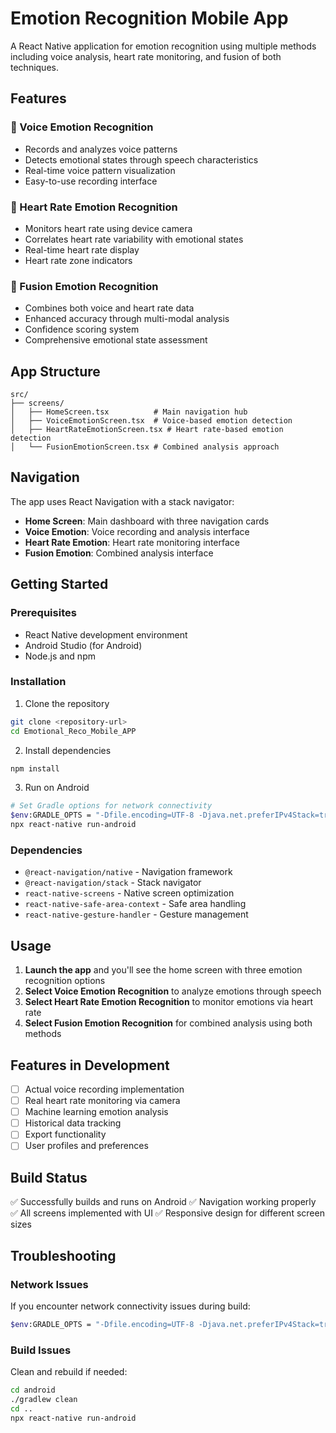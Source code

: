 # Emotion Recognition Mobile App

A React Native application for emotion recognition using multiple methods including voice analysis, heart rate monitoring, and fusion of both techniques.

## Features

### 🎤 Voice Emotion Recognition
- Records and analyzes voice patterns
- Detects emotional states through speech characteristics
- Real-time voice pattern visualization
- Easy-to-use recording interface

### 💓 Heart Rate Emotion Recognition  
- Monitors heart rate using device camera
- Correlates heart rate variability with emotional states
- Real-time heart rate display
- Heart rate zone indicators

### 🔗 Fusion Emotion Recognition
- Combines both voice and heart rate data
- Enhanced accuracy through multi-modal analysis
- Confidence scoring system
- Comprehensive emotional state assessment

## App Structure

```
src/
├── screens/
│   ├── HomeScreen.tsx          # Main navigation hub
│   ├── VoiceEmotionScreen.tsx  # Voice-based emotion detection
│   ├── HeartRateEmotionScreen.tsx # Heart rate-based emotion detection
│   └── FusionEmotionScreen.tsx # Combined analysis approach
```

## Navigation

The app uses React Navigation with a stack navigator:
- **Home Screen**: Main dashboard with three navigation cards
- **Voice Emotion**: Voice recording and analysis interface
- **Heart Rate Emotion**: Heart rate monitoring interface  
- **Fusion Emotion**: Combined analysis interface

## Getting Started

### Prerequisites
- React Native development environment
- Android Studio (for Android)
- Node.js and npm

### Installation

1. Clone the repository
```bash
git clone <repository-url>
cd Emotional_Reco_Mobile_APP
```

2. Install dependencies
```bash
npm install
```

3. Run on Android
```bash
# Set Gradle options for network connectivity
$env:GRADLE_OPTS = "-Dfile.encoding=UTF-8 -Djava.net.preferIPv4Stack=true"
npx react-native run-android
```

### Dependencies

- `@react-navigation/native` - Navigation framework
- `@react-navigation/stack` - Stack navigator
- `react-native-screens` - Native screen optimization
- `react-native-safe-area-context` - Safe area handling
- `react-native-gesture-handler` - Gesture management

## Usage

1. **Launch the app** and you'll see the home screen with three emotion recognition options
2. **Select Voice Emotion Recognition** to analyze emotions through speech
3. **Select Heart Rate Emotion Recognition** to monitor emotions via heart rate
4. **Select Fusion Emotion Recognition** for combined analysis using both methods

## Features in Development

- [ ] Actual voice recording implementation
- [ ] Real heart rate monitoring via camera
- [ ] Machine learning emotion analysis
- [ ] Historical data tracking
- [ ] Export functionality
- [ ] User profiles and preferences

## Build Status

✅ Successfully builds and runs on Android
✅ Navigation working properly
✅ All screens implemented with UI
✅ Responsive design for different screen sizes

## Troubleshooting

### Network Issues
If you encounter network connectivity issues during build:
```bash
$env:GRADLE_OPTS = "-Dfile.encoding=UTF-8 -Djava.net.preferIPv4Stack=true"
```

### Build Issues
Clean and rebuild if needed:
```bash
cd android
./gradlew clean
cd ..
npx react-native run-android
```
